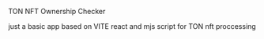 TON NFT Ownership Checker 

just a basic app based on VITE react and mjs script for TON nft proccessing

